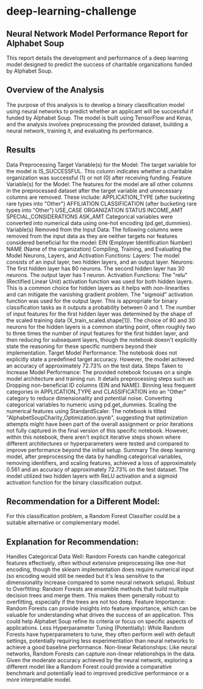 # deep-learning-challenge

## Neural Network Model Performance Report for Alphabet Soup
This report details the development and performance of a deep learning model designed to predict the success of charitable organizations funded by Alphabet Soup.

## Overview of the Analysis
The purpose of this analysis is to develop a binary classification model using neural networks to predict whether an applicant will be successful if funded by Alphabet Soup. The model is built using TensorFlow and Keras, and the analysis involves preprocessing the provided dataset, building a neural network, training it, and evaluating its performance.

## Results
Data Preprocessing
Target Variable(s) for the Model:
The target variable for the model is IS_SUCCESSFUL. This column indicates whether a charitable organization was successful (1) or not (0) after receiving funding.
Feature Variable(s) for the Model:
The features for the model are all other columns in the preprocessed dataset after the target variable and unnecessary columns are removed. These include:
APPLICATION_TYPE (after bucketing rare types into "Other")
AFFILIATION
CLASSIFICATION (after bucketing rare types into "Other")
USE_CASE
ORGANIZATION
STATUS
INCOME_AMT
SPECIAL_CONSIDERATIONS
ASK_AMT
Categorical variables were converted into numerical data using one-hot encoding (pd.get_dummies).
Variable(s) Removed from the Input Data:
The following columns were removed from the input data as they are neither targets nor features considered beneficial for the model:
EIN (Employer Identification Number)
NAME (Name of the organization)
Compiling, Training, and Evaluating the Model
Neurons, Layers, and Activation Functions:
Layers: The model consists of an input layer, two hidden layers, and an output layer.
Neurons:
The first hidden layer has 80 neurons.
The second hidden layer has 30 neurons.
The output layer has 1 neuron.
Activation Functions:
The "relu" (Rectified Linear Unit) activation function was used for both hidden layers. This is a common choice for hidden layers as it helps with non-linearities and can mitigate the vanishing gradient problem.
The "sigmoid" activation function was used for the output layer. This is appropriate for binary classification tasks as it outputs a probability between 0 and 1.
The number of input features for the first hidden layer was determined by the shape of the scaled training data (X_train_scaled.shape[1]). The choice of 80 and 30 neurons for the hidden layers is a common starting point, often roughly two to three times the number of input features for the first hidden layer, and then reducing for subsequent layers, though the notebook doesn't explicitly state the reasoning for these specific numbers beyond their implementation.
Target Model Performance:
The notebook does not explicitly state a predefined target accuracy. However, the model achieved an accuracy of approximately 72.73% on the test data.
Steps Taken to Increase Model Performance:
The provided notebook focuses on a single model architecture and training run. It details preprocessing steps such as:
Dropping non-beneficial ID columns (EIN and NAME).
Binning less frequent categories in APPLICATION_TYPE and CLASSIFICATION into an "Other" category to reduce dimensionality and potential noise.
Converting categorical variables to numeric using pd.get_dummies.
Scaling the numerical features using StandardScaler.
The notebook is titled "AlphabetSoupCharity_Optimization.ipynb", suggesting that optimization attempts might have been part of the overall assignment or prior iterations not fully captured in the final version of this specific notebook. However, within this notebook, there aren't explicit iterative steps shown where different architectures or hyperparameters were tested and compared to improve performance beyond the initial setup.
Summary
The deep learning model, after preprocessing the data by handling categorical variables, removing identifiers, and scaling features, achieved a loss of approximately 0.561 and an accuracy of approximately 72.73% on the test dataset. The model utilized two hidden layers with ReLU activation and a sigmoid activation function for the binary classification output.

## Recommendation for a Different Model:

For this classification problem, a Random Forest Classifier could be a suitable alternative or complementary model.

## Explanation for Recommendation:

Handles Categorical Data Well: Random Forests can handle categorical features effectively, often without extensive preprocessing like one-hot encoding, though the sklearn implementation does require numerical input (so encoding would still be needed but it's less sensitive to the dimensionality increase compared to some neural network setups).
Robust to Overfitting: Random Forests are ensemble methods that build multiple decision trees and merge them. This makes them generally robust to overfitting, especially if the trees are not too deep.
Feature Importance: Random Forests can provide insights into feature importance, which can be valuable for understanding what drives the success of an application. This could help Alphabet Soup refine its criteria or focus on specific aspects of applications.
Less Hyperparameter Tuning (Potentially): While Random Forests have hyperparameters to tune, they often perform well with default settings, potentially requiring less experimentation than neural networks to achieve a good baseline performance.
Non-linear Relationships: Like neural networks, Random Forests can capture non-linear relationships in the data.
Given the moderate accuracy achieved by the neural network, exploring a different model like a Random Forest could provide a comparative benchmark and potentially lead to improved predictive performance or a more interpretable model.




